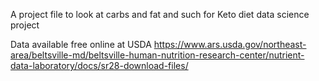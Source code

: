 A project file to look at carbs and fat and such for Keto diet data science project

Data available free online at USDA  https://www.ars.usda.gov/northeast-area/beltsville-md/beltsville-human-nutrition-research-center/nutrient-data-laboratory/docs/sr28-download-files/
